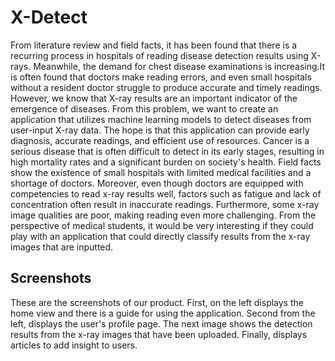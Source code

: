 
# X-Detect

  From literature review and field facts, it has been found that there is a recurring process in hospitals of reading disease detection results using X-rays. Meanwhile, the demand for chest disease examinations is increasing.It is often found that doctors make reading errors, and even small hospitals without a resident doctor struggle to produce accurate and timely readings. However, we know that X-ray results are an important indicator of the emergence of diseases. From this problem, we want to create an application that utilizes machine learning models to detect diseases from user-input X-ray data. The hope is that this application can provide early diagnosis, accurate readings, and efficient use of resources.
  Cancer is a serious disease that is often difficult to detect in its early stages, resulting in high mortality rates and a significant burden on society's health. Field facts show the existence of small hospitals with limited medical facilities and a shortage of doctors. Moreover, even though doctors are equipped with competencies to read x-ray results well, factors such as fatigue and lack of concentration often result in inaccurate readings. Furthermore, some x-ray image qualities are poor, making reading even more challenging. From the perspective of medical students, it would be very interesting if they could play with an application that could directly classify results from the x-ray images that are inputted.

## Screenshots

These are the screenshots of our product. First, on the left displays the home view and there is a guide for using the application. Second from the left, displays the user's profile page. The next image shows the detection results from the x-ray images that have been uploaded. Finally, displays articles to add insight to users.
